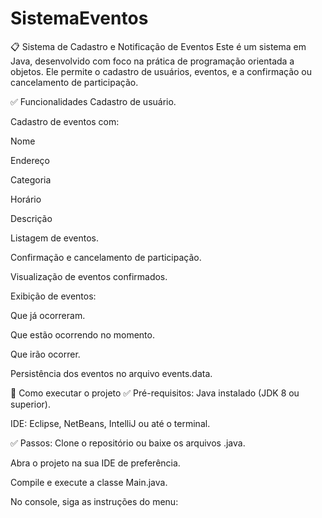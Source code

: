 # SistemaEventos
📋 Sistema de Cadastro e Notificação de Eventos
Este é um sistema em Java, desenvolvido com foco na prática de programação orientada a objetos. Ele permite o cadastro de usuários, eventos, e a confirmação ou cancelamento de participação.

✅ Funcionalidades
Cadastro de usuário.

Cadastro de eventos com:

Nome

Endereço

Categoria

Horário

Descrição

Listagem de eventos.

Confirmação e cancelamento de participação.

Visualização de eventos confirmados.

Exibição de eventos:

Que já ocorreram.

Que estão ocorrendo no momento.

Que irão ocorrer.

Persistência dos eventos no arquivo events.data.

🚀 Como executar o projeto
✅ Pré-requisitos:
Java instalado (JDK 8 ou superior).

IDE: Eclipse, NetBeans, IntelliJ ou até o terminal.

✅ Passos:
Clone o repositório ou baixe os arquivos .java.

Abra o projeto na sua IDE de preferência.

Compile e execute a classe Main.java.

No console, siga as instruções do menu:
